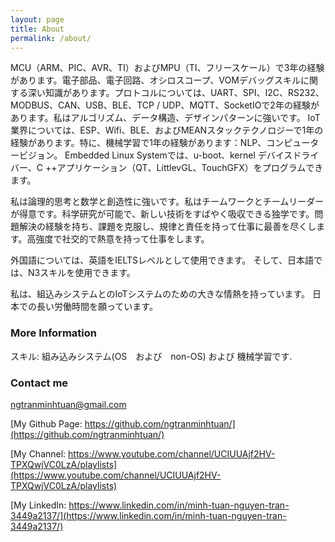 ```yaml
---
layout: page
title: About
permalink: /about/
---
```


MCU（ARM、PIC、AVR、TI）およびMPU（TI、フリースケール）で3年の経験があります。電子部品、電子回路、オシロスコープ、VOMデバッグスキルに関する深い知識があります。プロトコルについては、UART、SPI、I2C、RS232、MODBUS、CAN、USB、BLE、TCP / UDP、MQTT、SocketIOで2年の経験があります。私はアルゴリズム、データ構造、デザインパターンに強いです。 IoT業界については、ESP、Wifi、BLE、およびMEANスタックテクノロジーで1年の経験があります。特に、機械学習で1年の経験があります：NLP、コンピュータービジョン。 Embedded Linux Systemでは、u-boot、kernel デバイスドライバー、C ++アプリケーション（QT、LittlevGL、TouchGFX）をプログラムできます。

私は論理的思考と数学と創造性に強いです。私はチームワークとチームリーダーが得意です。科学研究​​が可能で、新しい技術をすばやく吸収できる独学です。問題解決の経験を持ち、課題を克服し、規律と責任を持って仕事に最善を尽くします。高強度で社交的で熱意を持って仕事をします。

外国語については、英語をIELTSレベルとして使用できます。 そして、日本語では、N3スキルを使用できます。

私は、組込みシステムとのIoTシステムのための大きな情熱を持っています。 日本での長い労働時間を願っています。

### More Information

スキル: 組み込みシステム(OS　および　non-OS) および 機械学習です.

### Contact me

[ngtranminhtuan@gmail.com](mailto:ngtranminhtuan@gmail.com)

[My Github Page: https://github.com/ngtranminhtuan/](https://github.com/ngtranminhtuan/)

[My Channel: https://www.youtube.com/channel/UCIUUAjf2HV-TPXQwjVC0LzA/playlists](https://www.youtube.com/channel/UCIUUAjf2HV-TPXQwjVC0LzA/playlists)

[My LinkedIn: https://www.linkedin.com/in/minh-tuan-nguyen-tran-3449a2137/](https://www.linkedin.com/in/minh-tuan-nguyen-tran-3449a2137/)